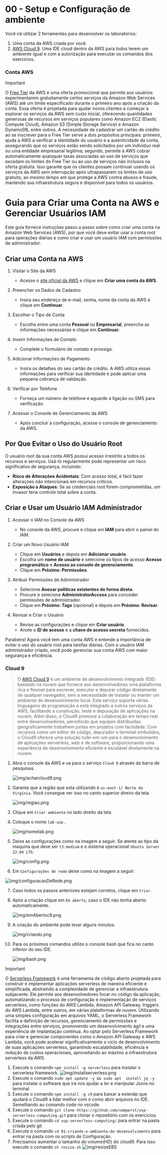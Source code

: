 # 00 - Setup e Configuração de ambiente

Você irá utilizar 2 ferramentas para desenvolver os laboratorios:

1. Uma conta da AWS criada por você.
2. [AWS Cloud 9](https://aws.amazon.com/pt/pm/cloud9/?gclid=Cj0KCQiAoKeuBhCoARIsAB4WxtcamFl7cx12ck9DB6XGFvG4AzszNJETY8tzmWb3TMcMxf7d_6aTeeoaAsTXEALw_wcB&trk=fc647821-0350-421a-9d6d-3a5e8fd6345b&sc_channel=ps&ef_id=Cj0KCQiAoKeuBhCoARIsAB4WxtcamFl7cx12ck9DB6XGFvG4AzszNJETY8tzmWb3TMcMxf7d_6aTeeoaAsTXEALw_wcB:G:s&s_kwcid=AL!4422!3!651510591828!e!!g!!cloud%209%20ide!19835810381!145708540943). Uma IDE cloud dentro da AWS para todos terem um ambiente igual e com a autorização para executar os comandos dos exercicios.

### Conta AWS
> [!IMPORTANT]
> O [Free Tier](https://aws.amazon.com/pt/free/?gclid=Cj0KCQiAoKeuBhCoARIsAB4WxtfKNOpVgoJbX6bzj0ljmtQBA_W1tLJzsQyrFmEzWbOGDvwGktYPhksaAqiuEALw_wcB&all-free-tier.sort-by=item.additionalFields.SortRank&all-free-tier.sort-order=asc&awsf.Free%20Tier%20Categories=categories%23compute%7Ccategories%23app-integration%7Ccategories%23devtools%7Ccategories%23databases%7Ccategories%23network&trk=a5a8f3c9-c18a-485c-bbdb-52b795178fbe&sc_channel=ps&ef_id=Cj0KCQiAoKeuBhCoARIsAB4WxtfKNOpVgoJbX6bzj0ljmtQBA_W1tLJzsQyrFmEzWbOGDvwGktYPhksaAqiuEALw_wcB:G:s&s_kwcid=AL!4422!3!536451463166!e!!g!!free%20ec2!12028491727!115492233265&awsf.Free%20Tier%20Types=*all&awsm.page-all-free-tier=1) da AWS é uma oferta promocional que permite aos usuários experimentarem gratuitamente certos serviços da Amazon Web Services (AWS) até um limite especificado durante o primeiro ano após a criação da conta. Essa oferta é projetada para ajudar novos clientes a começar a explorar os serviços da AWS sem custo inicial, oferecendo quantidades generosas de recursos em serviços populares como Amazon EC2 (Elastic Compute Cloud), Amazon S3 (Simple Storage Service) e Amazon DynamoDB, entre outros. A necessidade de cadastrar um cartão de crédito ao se inscrever para o Free Tier serve a dois propósitos principais: primeiro, ajuda a AWS a verificar a identidade do usuário e a autenticidade da conta, assegurando que os serviços estão sendo solicitados por um indivíduo real ou uma entidade empresarial legítima; segundo, permite à AWS cobrar automaticamente quaisquer taxas associadas ao uso de serviços que excedam os limites do Free Tier ou ao uso de serviços não inclusos na oferta gratuita. Isso garante que os clientes possam continuar usando os serviços da AWS sem interrupção após ultrapassarem os limites de uso gratuito, ao mesmo tempo em que protege a AWS contra abusos e fraude, mantendo sua infraestrutura segura e disponível para todos os usuários.

# Guia para Criar uma Conta na AWS e Gerenciar Usuários IAM

Este guia fornece instruções passo a passo sobre como criar uma conta na Amazon Web Services (AWS), por que você deve evitar usar a conta root para operações diárias e como criar e usar um usuário IAM com permissões de administrador.

## Criar uma Conta na AWS

1. Visitar o Site da AWS

   - Acesse o [site oficial da AWS](https://aws.amazon.com/) e clique em **Criar uma conta da AWS**.

2. Preencher os Dados de Cadastro

   - Insira seu endereço de e-mail, senha, nome da conta da AWS e clique em **Continuar**.

3. Escolher o Tipo de Conta

   - Escolha entre uma conta **Pessoal** ou **Empresarial**, preencha as informações necessárias e clique em **Continuar**.

4. Inserir Informações de Contato

   - Complete o formulário de contato e prossiga.

5. Adicionar Informações de Pagamento

   - Insira os detalhes do seu cartão de crédito. A AWS utiliza essas informações para verificar sua identidade e pode aplicar uma pequena cobrança de validação.

6. Verificar por Telefone

   - Forneça um número de telefone e aguarde a ligação ou SMS para verificação.


7. Acessar o Console de Gerenciamento da AWS

   - Após concluir a configuração, acesse o console de gerenciamento da AWS.

## Por Que Evitar o Uso do Usuário Root

O usuário root da sua conta AWS possui acesso irrestrito a todos os recursos e serviços. Usá-lo regularmente pode representar um risco significativo de segurança, incluindo:

- **Risco de Alterações Acidentais**: Com acesso total, é fácil fazer alterações não intencionais em recursos críticos.
- **Exposição a Ataques**: Se as credenciais root forem comprometidas, um invasor teria controle total sobre a conta.

## Criar e Usar um Usuário IAM Administrador

1. Acessar o IAM no Console da AWS

   - No console da AWS, procure e clique em **IAM** para abrir o painel do IAM.

2. Criar um Novo Usuário IAM

   - Clique em **Usuários** e depois em **Adicionar usuário**.
   - Escolha um **nome de usuário** e selecione os tipos de acesso **Acesso programático** e **Acesso ao console de gerenciamento**.
   - Clique em **Próximo: Permissões**.

3. Atribuir Permissões de Administrador

   - Selecione **Anexar políticas existentes de forma direta**.
   - Procure e selecione **AdministratorAccess** para conceder permissões de administrador.
   - Clique em **Próximo: Tags** (opcional) e depois em **Próximo: Revisar**.

4. Revisar e Criar o Usuário

   - Revise as configurações e clique em **Criar usuário**.
   - Anote o **ID de acesso** e a **chave de acesso secreta** fornecidos.


Parabéns! Agora você tem uma conta AWS e entende a importância de evitar o uso do usuário root para tarefas diárias. Com o usuário IAM administrador criado, você pode gerenciar sua conta AWS com maior segurança e eficiência.


### Cloud 9

>O [AWS Cloud 9](https://aws.amazon.com/pt/pm/cloud9/?gclid=Cj0KCQiAoKeuBhCoARIsAB4WxtcamFl7cx12ck9DB6XGFvG4AzszNJETY8tzmWb3TMcMxf7d_6aTeeoaAsTXEALw_wcB&trk=fc647821-0350-421a-9d6d-3a5e8fd6345b&sc_channel=ps&ef_id=Cj0KCQiAoKeuBhCoARIsAB4WxtcamFl7cx12ck9DB6XGFvG4AzszNJETY8tzmWb3TMcMxf7d_6aTeeoaAsTXEALw_wcB:G:s&s_kwcid=AL!4422!3!651510591828!e!!g!!cloud%209%20ide!19835810381!145708540943) é um ambiente de desenvolvimento integrado (IDE) baseado na nuvem que fornece aos desenvolvedores uma plataforma rica e flexível para escrever, executar e depurar código diretamente de qualquer navegador, sem a necessidade de instalar ou manter um ambiente de desenvolvimento local. Este serviço suporta várias linguagens de programação e está integrado a outros serviços da AWS, facilitando a construção, teste e depuração de aplicações na nuvem. Além disso, o Cloud9 promove a colaboração em tempo real entre desenvolvedores, permitindo que equipes distribuídas geograficamente trabalhem juntas em projetos com facilidade. Com recursos como um editor de código, depurador e terminal embutidos, o Cloud9 oferece uma solução tudo-em-um para o desenvolvimento de aplicações serverless, web e de software, proporcionando uma experiência de desenvolvimento eficiente e escalável diretamente na nuvem.


1. Abra o console da AWS e va para o serviço `Cloud 9` através da barra de pesquisas.

   ![img/acharcloud9.png](img/acharcloud9.png)

2. Garanta que a região que esta utilizando é `us-east-1/ Norte da Virgínia`. Você consegue ver isso no canto superior direiro da tela.

    ![img/regiao.png](img/regiao.png)

3. Clique em `Criar ambiente` no lado direito da tela.
4. Coloque o nome `lab-usp` .

   ![img/nomelab.png](img/nomelab.png)

5. Deixe as configurações como na imagem a seguir. Se atente ao tipo da maquina que deve ser `t3.medium` e o sistema operacional `Ubuntu Server 22.04 LTS`:

   ![img/config.png](img/config.png)

6. Em `Configurações de rede` deixe como na imagem a seguir:
  
  ![img/configuracaoDeRede.png](img/configuracaoDeRede.png)

7. Caso todos os passos anteriores estejam corretos, clique em `Criar`.

8.  Após a criação clique em `Em aberto`, caso o IDE não tenha aberto automaticamente.

    ![img/emAbertoc9.png](img/emAbertoc9.png)

9. A criação do ambiente pode levar alguns minutos.

    ![img/criando.png](img/criando.png)

10. Para os próximos comandos utilize o console bash que fica no canto inferior do
seu IDE.

    ![img/bash.png](img/bash.png)

> [!IMPORTANT]
> O [Serverless Framework](https://www.serverless.com/) é uma ferramenta de código aberto projetada para construir e implementar aplicações serverless de maneira eficiente e simplificada, abstraindo a complexidade de gerenciar a infraestrutura subjacente. Ele permite aos desenvolvedores focar no código da aplicação, automatizando o processo de configuração e implementação de serviços serverless, como funções do AWS Lambda, Amazon API Gateway, triggers do AWS Lambda, entre outros, em várias plataformas de nuvem. Utilizando uma simples configuração em arquivos YAML, o Serverless Framework facilita a definição de recursos, gerenciamento de permissões e integrações entre serviços, promovendo um desenvolvimento ágil e uma experiência de implantação contínua. Ao optar pelo Serverless Framework para criar e gerenciar componentes como o Amazon API Gateway e AWS Lambda, você pode acelerar significativamente o ciclo de desenvolvimento de suas aplicações serverless, garantindo escalabilidade, eficiência e redução de custos operacionais, aproveitando ao máximo a infraestrutura serverless da AWS.
1.  Execute o comando `npm install -g serverless` para instalar o serverless framework.
    ![img/installserverless.png](img/installserverless.png)
2.  Execute o comando `sudo apt update -y && sudo apt  install jq -y` para instalar o software que irá nos ajudar a ler e manipular Jsons no terminal
3.  Execute o comando `npm install -g c9` para baixar a extenãp que ajudará o Cloud9 a lidar melhor com o como abrir arquivos no IDE. Semelhando ao comando code no vscode.
4. Execute o comando `git clone https://github.com/vamperst/usp-serverless-computing.git` para clonar o repositório com os exercicios.
5. Execute o comando `cd usp-serverless-computing/` para entrar na pasta criada pelo git
6. Execute o comando `cd 01-criando-o-ambiente-de-desenvolvimento` para entrar na pasta com os scripts de Configuração.
7.  Precisamos aumentar o tamanho do volume(HD) do cloud9. Para isso execute o comando  `sh resize.sh`
   ![img/resizeEBS](img/resizeEBS.png)
